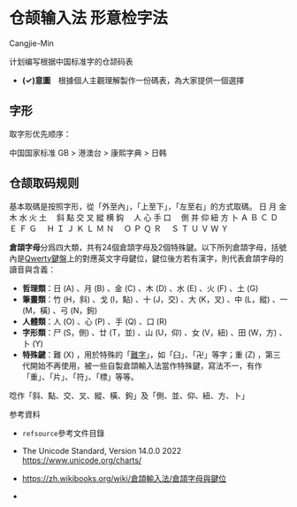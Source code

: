 # 仓颉输入法 形意检字法

Cangjie-Min



计划编写根据中国标准字的仓颉码表

- **(✓)意圖**　根據個人主觀理解製作一份碼表，為大家提供一個選擇



## 字形

取字形优先顺序：

中国国家标准 GB > 港澳台 > 康熙字典 > 日韩



## 仓颉取码规则

基本取碼是按照字形，從「外至內」，「上至下」，「左至右」的方式取碼。
日 月 金 木 水 火 土　 斜 點 交 叉 縱 横 鈎　 人 心 手 口　 側 并 仰 紐 方 卜
Ａ Ｂ Ｃ Ｄ Ｅ Ｆ Ｇ　 Ｈ Ｉ Ｊ Ｋ Ｌ Ｍ Ｎ　 Ｏ Ｐ Ｑ Ｒ　 Ｓ Ｔ Ｕ Ｖ Ｗ Ｙ 

**倉頡字母**分爲四大類，共有24個倉頡字母及2個特殊鍵。以下所列倉頡字母，括號內是[Qwerty鍵盤](https://zh.wikipedia.org/wiki/Qwerty鍵盤)上的對應英文字母鍵位，鍵位後方若有漢字，則代表倉頡字母的讀音與含義：

- **哲理類**：日 (A) 、月 (B) 、金 (C) 、木 (D) 、水 (E) 、火 (F) 、土 (G)
- **筆畫類**：竹 (H，斜) 、戈 (I，點) 、十 (J，交) 、大 (K，叉) 、中 (L，縱) 、一 (M，橫) 、弓 (N，鉤)
- **人體類**：人 (O) 、心 (P) 、手 (Q) 、口 (R)
- **字形類**：尸 (S，側) 、廿 (T，並) 、山 (U，仰) 、女 (V，紐) 、田 (W，方) 、卜 (Y)
- **特殊鍵**：難 (X) ，用於特殊的「[難字](https://zh.wikibooks.org/wiki/倉頡輸入法/例外字#難字)」，如「臼」、「卍」等字；重 (Z) ，第三代開始不再使用，被一些自製倉頡輸入法當作特殊鍵，寫法不一，有作「重」、「片」、「符」、「標」等等。



唸作「斜、點、交、叉、縱、橫、鉤」及「側、並、仰、紐、方、卜」



参考資料

- `refsource`參考文件目錄

- The Unicode Standard, Version 14.0.0 2022 https://www.unicode.org/charts/
- https://zh.wikibooks.org/wiki/倉頡輸入法/倉頡字母與鍵位 
- 
